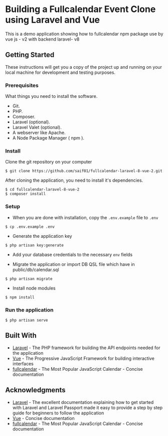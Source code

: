 # Building a Fullcalendar Event Clone using Laravel and Vue
This is a demo application showing how to fullcalendar npm package use by vue js - v2 with backend laravel- v8

## Getting Started
These instructions will get you a copy of the project up and running on your local machine for development and testing purposes.

### Prerequisites
What things you need to install the software.

* Git.
* PHP.
* Composer.
* Laravel (optional).
* Laravel Valet (optional).
* A webserver like Apache.
* A Node Package Manager ( npm ).

### Install
Clone the git repository on your computer
```
$ git clone https://github.com/saif01/fullcalendar-laravel-8-vue-2.git
```


After cloning the application, you need to install it's dependencies. 
```
$ cd fullcalendar-laravel-8-vue-2
$ composer install
```

### Setup
- When you are done with installation, copy the `.env.example` file to `.env`
```
$ cp .env.example .env
```

- Generate the application key
```
$ php artisan key:generate
```

- Add your database credentials to the necessary `env` fields

- Migrate the application or import DB QSL file which have in public/db/calendar.sql
```
$ php artisan migrate
```


- Install node modules
```
$ npm install
```

### Run the application
```
$ php artisan serve
```

## Built With
* [Laravel](https://laravel.com) - The PHP framework for building the API endpoints needed for the application
* [Vue](https://vuejs.org) - The Progressive JavaScript Framework for building interactive interfaces
* [fullcalendar](https://fullcalendar.io/docs#main) - The Most Popular JavaScript Calendar - Concise documentation 



## Acknowledgments
* [Laravel](https://laravel.com) - The excellent documentation explaining how to get started with Laravel and Laravel Passport made it easy to provide a step by step guide for beginners to follow the application
* [Vue](https://vuejs.org) - Concise documentation 
* [fullcalendar](https://fullcalendar.io/) - The Most Popular JavaScript Calendar - Concise documentation 


